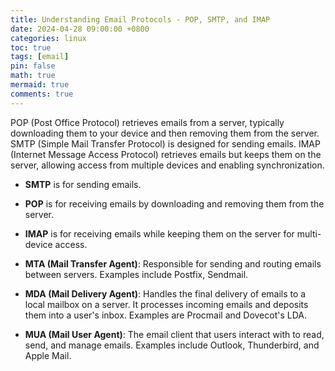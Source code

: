 ```yaml
---
title: Understanding Email Protocols - POP, SMTP, and IMAP
date: 2024-04-28 09:00:00 +0800
categories: linux
toc: true
tags: [email]
pin: false
math: true
mermaid: true
comments: true
---
```


POP (Post Office Protocol) retrieves emails from a server, typically downloading them to your device and then removing them from the server. SMTP (Simple Mail Transfer Protocol) is designed for sending emails. IMAP (Internet Message Access Protocol) retrieves emails but keeps them on the server, allowing access from multiple devices and enabling synchronization.


- **SMTP** is for sending emails.
- **POP** is for receiving emails by downloading and removing them from the server.
- **IMAP** is for receiving emails while keeping them on the server for multi-device access.

- **MTA (Mail Transfer Agent)**: Responsible for sending and routing emails between servers. Examples include Postfix, Sendmail.
- **MDA (Mail Delivery Agent)**: Handles the final delivery of emails to a local mailbox on a server. It processes incoming emails and deposits them into a user's inbox. Examples are Procmail and Dovecot's LDA.
- **MUA (Mail User Agent)**: The email client that users interact with to read, send, and manage emails. Examples include Outlook, Thunderbird, and Apple Mail.


